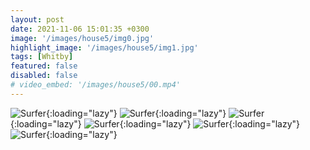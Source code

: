 ```yaml
---
layout: post
date: 2021-11-06 15:01:35 +0300
image: '/images/house5/img0.jpg'
highlight_image: '/images/house5/img1.jpg'
tags: [Whitby]
featured: false
disabled: false
# video_embed: '/images/house5/00.mp4'
---
```

![Surfer]({{site.baseurl}}/images/house5/img3.jpg){:loading="lazy"}
![Surfer]({{site.baseurl}}/images/house5/img4.jpg){:loading="lazy"}
![Surfer]({{site.baseurl}}/images/house5/img5.jpg){:loading="lazy"}
![Surfer]({{site.baseurl}}/images/house5/img6.jpg){:loading="lazy"}
![Surfer]({{site.baseurl}}/images/house5/img7.jpg){:loading="lazy"}
![Surfer]({{site.baseurl}}/images/house5/img8.jpg){:loading="lazy"}